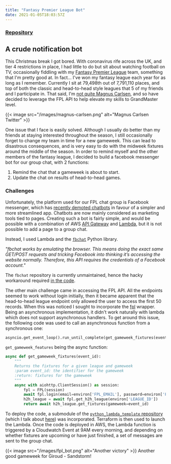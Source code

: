 ```yaml
---
title: "Fantasy Premier League Bot"
date: 2021-01-05T18:03:57Z
---
```


### [Repository](https://github.com/hajkeats/fpl_bot)


## A crude notification bot

This Christmas break I got bored. With coronavirus rife across the UK, and tier 4 restrictions in place, I had little to do but sit about watching football on TV, occasionally fiddling with my [Fantasy Premier League](https://fantasy.premierleague.com/) team, something that I'm pretty good at. In fact... I've won my fantasy league each year for as long as I remember. Currently I sit at 79,498th out of 7,791,110 places, and top of both the classic and head-to-head style leagues that 5 of my friends and I participate in. That said, I'm [not quite Magnus Carlsen](https://www.theguardian.com/sport/2019/dec/16/chess-champion-magnus-carlsen-top-of-world-fantasy-football-rankings-premier-league), and so have decided to leverage the FPL API to help elevate my skills to GrandMaster level.

{{< image src="/images/magnus-carlsen.png" alt="Magnus Carlsen Twitter" >}}

One issue that I face is easily solved. Although I usually do better than my friends at staying interested throughout the season, I still occasionally forget to change my team in time for a new gameweek. This can lead to disastrous consequences, and is very easy to do with the midweek fixtures around the middle of the season. In order to remind myself and the other members of the fantasy league, I decided to build a facebook messenger bot for our group chat, with 2 functions:

1. Remind the chat that a gameweek is about to start.
1. Update the chat on results of head-to-head games.

### Challenges

Unfortunately, the platform used for our FPL chat group is Facebook messenger, which has [recently demoted chatbots](https://techcrunch.com/2020/02/28/messenger-removes-discover/) in favour of a simpler and more streamlined app. Chatbots are now mainly considered as marketing tools tied to pages. Creating such a bot is fairly simple, and would be possible with a combination of AWS [API Gateway](https://aws.amazon.com/api-gateway/) and [Lambda](https://aws.amazon.com/lambda/), but it is not possible to add a page to a group chat.

Instead, I used Lambda and the [`fbchat`](https://github.com/fbchat-dev/fbchat) Python library.

_"fbchat works by emulating the browser. This means doing the exact same GET/POST requests and tricking Facebook into thinking it’s accessing the website normally. Therefore, this API requires the credentials of a Facebook account."_

The `fbchat` repository is currently unmaintained, hence the hacky workaround required [in the code](https://github.com/hajkeats/fpl_bot/blob/master/src/h2h_bot.py#L16-L18). 

The other main challenge came in accessing the FPL API. All the endpoints seemed to work without login initially, then it became apparent that the head-to-head league endpoint only allowed the user to access the first 50 records. When this was noticed I sought to incorporate the [fpl](https://fpl.readthedocs.io/en/latest/) wrapper. Being an asynchronous implementation, it didn't work naturally with lambda which does not support asynchronous handlers. To get around this issue, the following code was used to call an asynchronous function from a synchronous one:

```python
asyncio.get_event_loop().run_until_complete(get_gameweek_fixtures(event_id))
```

`get_gameweek_features` being the async function:
```python
async def get_gameweek_fixtures(event_id):
    """
    Returns the fixtures for a given league and gameweek
    :param event_id: the identifier for the gameweek
    :return: fixtures for the gameweek
    """
    async with aiohttp.ClientSession() as session:
        fpl = FPL(session)
        await fpl.login(email=environ['FPL_EMAIL'], password=environ['FPL_PASSWORD'])
        h2h_league = await fpl.get_h2h_league(environ['LEAGUE_ID'])
        return await h2h_league.get_fixtures(gameweek=event_id)
```

To deploy the code, a submodule of the [`python_lambda_template` repository](https://github.com/hajkeats/python_lambda_template) (which I talk about [here](/projects/python_lambda_template/)) was incorporated. Terraform is then used to launch the Lambda. Once the code is deployed in AWS, the Lambda function is triggered by a Cloudwatch Event at 9AM every morning, and depending on whether fixtures are upcoming or have just finished, a set of messages are sent to the group chat.

{{< image src="/images/fpl_bot.png" alt="Another victory" >}}
Another good gameweek for Giroud - Sandstorm!
